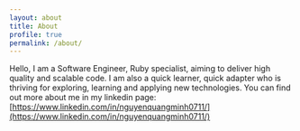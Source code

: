 ```yaml
---
layout: about
title: About
profile: true
permalink: /about/
---
```


Hello, I am a Software Engineer, Ruby specialist, aiming to deliver high quality and scalable code. I am also a quick learner, quick adapter who is thriving for exploring, learning and applying new technologies. You can find out more about me in my linkedin page: [https://www.linkedin.com/in/nguyenquangminh0711/](https://www.linkedin.com/in/nguyenquangminh0711/)

